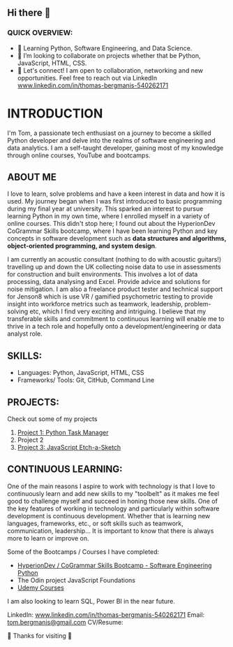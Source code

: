 ## Hi there 👋


### QUICK OVERVIEW: 
- 🌱 Learning Python, Software Engineering, and Data Science.
- 👯 I’m looking to collaborate on projects whether that be Python, JavaScript, HTML, CSS.
- 🔭 Let's connect! I am open to collaboration, networking and new opportunities. Feel free to reach out via LinkedIn www.linkedin.com/in/thomas-bergmanis-540262171

# INTRODUCTION
I'm Tom, a passionate tech enthusiast on a journey to become a skilled Python developer and delve into the realms of software engineering and data analytics. I am a self-taught developer, gaining most of my knowledge through online courses, YouTube and bootcamps. 

## ABOUT ME
I love to learn, solve problems and have a keen interest in data and how it is used. My journey began when I was first introduced to basic programming during my final year at university. This sparked an interest to pursue learning Python in my own time, where I enrolled myself in a variety of online courses. This didn't stop here; I found out about the HyperionDev CoGrammar Skills bootcamp, where I have been learning Python and key concepts in software development such as **data structures and algorithms, object-oriented programming, and system design**.

I am currently an acoustic consultant (nothing to do with acoustic guitars!) travelling up and down the UK collecting noise data to use in assessments for construction and built environments. This involves a lot of data processing, data analysing and Excel. Provide advice and solutions for noise mitigation. 
I am also a freelance product tester and technical support for Jenson8 which is use VR / gamified psychometric testing to provide insight into workforce metrics such as teamwork, leadership, problem-solving etc, which I find very exciting and intriguing. I believe that my transferable skills and commitment to continuous learning will enable me to thrive in a tech role and hopefully onto a development/engineering or data analyst role. 

## SKILLS:
- Languages: Python, JavaScript, HTML, CSS
- Frameworks/ Tools: Git, CitHub, Command Line 

## PROJECTS:

Check out some of my projects 

1. [Project 1: Python Task Manager](https://github.com/TomBergmanis/task_manager_python)
2. Project 2
3. [Project 3: JavaScript Etch-a-Sketch](https://github.com/TomBergmanis/etch-a-sketch) 

## CONTINUOUS LEARNING:
One of the main reasons I aspire to work with technology is that I love to continuously learn and add new skills to my "toolbelt" as it makes me feel good to challenge myself and succeed in honing those new skills. 
One of the key features of working in technology and particularly within software development is continuous development. Whether that is learning new languages, frameworks, etc., or soft skills such as teamwork, communication, leadership... It is important to know that there is always more to learn or improve on.

Some of the Bootcamps / Courses I have completed: 
- [HyperionDev / CoGrammar Skills Bootcamp - Software Engineering Python](https://www.hyperiondev.com/portfolio/TB23110010900/) 
- The Odin project JavaScript Foundations
- [Udemy Courses](certificates)

I am also looking to learn SQL, Power BI in the near future. 

LinkedIn: www.linkedin.com/in/thomas-bergmanis-540262171
Email: tom.bergmanis@gmail.com
CV/Resume: 


👋 Thanks for visiting 👋


